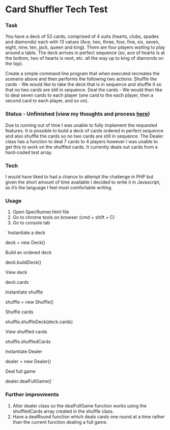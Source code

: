 # Card Shuffler Tech Test

### Task

You have a deck of 52 cards, comprised of 4 suits (hearts, clubs, spades and diamonds) each with 13 values (Ace, two, three, four, five, six, seven, eight, nine, ten, jack, queen and king). There are four players waiting to play around a table. The deck arrives in perfect sequence (so, ace of hearts is at the bottom, two of hearts is next, etc. all the way up to king of diamonds on the top).

Create a simple command line program that when executed recreates the scenario above and then performs the following two actions:
Shuffle the cards - We would like to take the deck that is in sequence and shuffle it so that no two cards are still in sequence.
Deal the cards - We would then like to deal seven cards to each player (one card to the each player, then a second card to each player, and so on).

### Status - Unfinished (view my thoughts and process [here](https://hackmd.io/s/ryPa5NcOX))

Due to running out of time I was unable to fully implement the requested features. It is possible to build a deck of cards ordered in perfect sequence and also shuffle the cards so no two cards are still in sequence. The Dealer class has a function to deal 7 cards to 4 players however I was unable to get this to work on the shuffled cards. It currently deals out cards from a hard-coded test array.

### Tech 

I would have liked to had a chance to attempt the challenge in PHP but given the short amount of time available I decided to write it in Javascript, as it’s the language I feel most comfortable writing.


### Usage

1. Open SpecRunner.html file
2. Go to chrome tools on browser (cmd + shift + C)
3. Go to console tab

`
Instantiate a deck

deck = new Deck()

Build an ordered deck 

deck.buildDeck()

View deck 

deck.cards

Instantiate shuffle

shuffle = new Shuffle()

Shuffle cards

shuffle.shuffleDeck(deck.cards)

View shuffled cards

shuffle.shuffledCards

Instantiate Dealer

dealer = new Dealer()

Deal full game

dealer.dealFullGame()
`

### Further improvments

1. Alter dealer class so the dealFullGame function works using the shuffledCards array created in the shuffle class.
2. Have a dealRound function which deals cards one round at a time rather than the current function dealing a full game.





